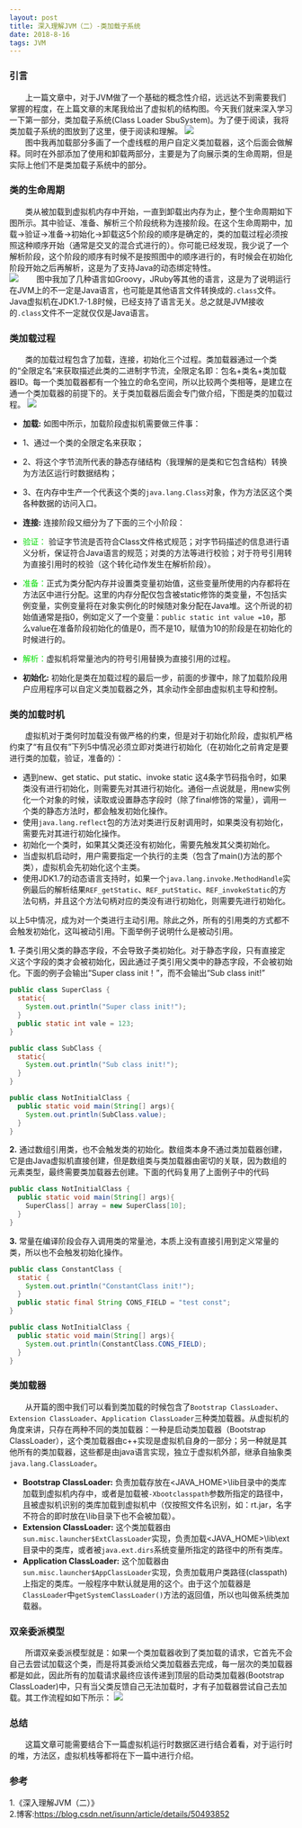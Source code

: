 ```yaml
---
layout: post
title: 深入理解JVM（二）-类加载子系统
date: 2018-8-16
tags: JVM
---
```

### 引言

&emsp;&emsp;上一篇文章中，对于JVM做了一个基础的概念性介绍，远远达不到需要我们掌握的程度，在上篇文章的末尾我给出了虚拟机的结构图。今天我们就来深入学习一下第一部分，类加载子系统(Class Loader SbuSystem)。为了便于阅读，我将类加载子系统的图放到了这里，便于阅读和理解。
![](/images/jvm/step01.png)  
&emsp;&emsp;图中我再加载部分多画了一个虚线框的用户自定义类加载器，这个后面会做解释。同时在外部添加了使用和卸载两部分，主要是为了向展示类的生命周期，但是实际上他们不是类加载子系统中的部分。

### 类的生命周期

&emsp;&emsp;类从被加载到虚拟机内存中开始，一直到卸载出内存为止，整个生命周期如下图所示。其中验证、准备、解析三个阶段统称为连接阶段。在这个生命周期中，加载->验证->准备->初始化->卸载这5个阶段的顺序是确定的，类的加载过程必须按照这种顺序开始（通常是交叉的混合式进行的）。你可能已经发现，我少说了一个解析阶段，这个阶段的顺序有时候不是按照图中的顺序进行的，有时候会在初始化阶段开始之后再解析，这是为了支持Java的动态绑定特性。  
![](/images/jvm/step02.png)
&emsp;&emsp;图中我加了几种语言如Groovy，JRuby等其他的语言，这是为了说明运行在JVM上的不一定是Java语言，也可能是其他语言文件转换成的`.class`文件。Java虚拟机在JDK1.7-1.8时候，已经支持了语言无关。总之就是JVM接收的`.class`文件不一定就仅仅是Java语言。

### 类加载过程
&emsp;&emsp;类的加载过程包含了加载，连接，初始化三个过程。类加载器通过一个类的“全限定名”来获取描述此类的二进制字节流，全限定名即：包名+类名+类加载器ID。每一个类加载器都有一个独立的命名空间，所以比较两个类相等，是建立在通一个类加载器的前提下的。关于类加载器后面会专门做介绍，下图是类的加载过程。
![](/images/jvm/step04.png)  
- __加载:__ 如图中所示，加载阶段虚拟机需要做三件事：
 - 1、通过一个类的全限定名来获取；
 - 2、将这个字节流所代表的静态存储结构（我理解的是类和它包含结构）转换为方法区运行时数据结构；
 - 3、在内存中生产一个代表这个类的`java.lang.Class`对象，作为方法区这个类各种数据的访问入口。  


- __连接:__ 连接阶段又细分为了下面的三个小阶段：  
 - <font color="#00dd00">验证：</font> 验证字节流是否符合Class文件格式规范；对字节码描述的信息进行语义分析，保证符合Java语言的规范；对类的方法等进行校验；对于符号引用转为直接引用时的校验（这个转化动作发生在解析阶段）。
 - <font color="#00dd00">准备：</font>正式为类分配内存并设置类变量初始值，这些变量所使用的内存都将在方法区中进行分配。这里的内存分配仅包含被static修饰的类变量，不包括实例变量，实例变量将在对象实例化的时候随对象分配在Java堆。这个所说的初始值通常是指0，例如定义了一个变量：`public static int value =10`，那么value在准备阶段初始化的值是0，而不是10，赋值为10的阶段是在初始化的时候进行的。
 - <font color="#00dd00">解析：</font>虚拟机将常量池内的符号引用替换为直接引用的过程。


- __初始化:__ 初始化是类在加载过程的最后一步，前面的步骤中，除了加载阶段用户应用程序可以自定义类加载器之外，其余动作全部由虚拟机主导和控制。

### 类的加载时机
&emsp;&emsp;虚拟机对于类何时加载没有做严格的约束，但是对于初始化阶段，虚拟机严格约束了“有且仅有”下列5中情况必须立即对类进行初始化（在初始化之前肯定是要进行类的加载，验证，准备的）：
- 遇到new、get static、put static、invoke static 这4条字节码指令时，如果类没有进行初始化，则需要先对其进行初始化。通俗一点说就是，用new实例化一个对象的时候，读取或设置静态字段时（除了final修饰的常量），调用一个类的静态方法时，都会触发初始化操作。
- 使用`java.lang.reflect`包的方法对类进行反射调用时，如果类没有初始化，需要先对其进行初始化操作。
- 初始化一个类时，如果其父类还没有初始化，需要先触发其父类初始化。
- 当虚拟机启动时，用户需要指定一个执行的主类（包含了main()方法的那个类），虚拟机会先初始化这个主类。
- 使用JDK1.7的动态语言支持时，如果一个`java.lang.invoke.MethodHandle`实例最后的解析结果`REF_getStatic`、`REF_putStatic`、`REF_invokeStatic`的方法句柄，并且这个方法句柄对应的类没有进行初始化，则需要先进行初始化。  

以上5中情况，成为对一个类进行主动引用。除此之外，所有的引用类的方式都不会触发初始化，这叫被动引用。下面举例子说明什么是被动引用。  


__1.__ 子类引用父类的静态字段，不会导致子类初始化。对于静态字段，只有直接定义这个字段的类才会被初始化，因此通过子类引用父类中的静态字段，不会被初始化。下面的例子会输出“Super class init！”，而不会输出“Sub class init!”
```java
public class SuperClass {
  static{
    System.out.println("Super class init!");
  }
  public static int vale = 123;
}

public class SubClass {
  static{
    System.out.println("Sub class init!");
  }
}

public class NotInitialClass {
  public static void main(String[] args){
    System.out.println(SubClass.value);
  }
}
```
__2.__ 通过数组引用类，也不会触发类的初始化。数组类本身不通过类加载器创建，它是由Java虚拟机直接创建，但是数组类与类加载器由密切的关联，因为数组的元素类型，最终需要类加载器去创建。下面的代码复用了上面例子中的代码
```java
public class NotInitialClass {
  public static void main(String[] args){
    SuperClass[] array = new SuperClass[10];
  }
}
```
__3.__ 常量在编译阶段会存入调用类的常量池，本质上没有直接引用到定义常量的类，所以也不会触发初始化操作。
```java
public class ConstantClass {
  static {
    System.out.println("ConstantClass init!");
  }
  public static final String CONS_FIELD = "test const";
}

public class NotInitialClass {
  public static void main(String[] args){
    System.out.println(ConstantClass.CONS_FIELD);
  }
}
```
### 类加载器
&emsp;&emsp;从开篇的图中我们可以看到类加载的时候包含了`Bootstrap ClassLoader`、`Extension ClassLoader`、`Application ClassLoader`三种类加载器。从虚拟机的角度来讲，只存在两种不同的类加载器：一种是启动类加载器（Bootstrap ClassLoader），这个类加载器由c++实现是虚拟机自身的一部分；另一种就是其他所有的类加载器，这些都是由java语言实现，独立于虚拟机外部，继承自抽象类`java.lang.ClassLoader`。
- __Bootstrap ClassLoader:__ 负责加载存放在<JAVA_HOME>\lib目录中的类库加载到虚拟机内存中，或者是加载被`-Xbootclasspath`参数所指定的路径中，且被虚拟机识别的类库加载到虚拟机中（仅按照文件名识别，如：rt.jar，名字不符合的即时放在\lib目录下也不会被加载）。
- __Extension ClassLoader:__ 这个类加载器由`sun.misc.launcher$ExtClassLoader`实现，负责加载<JAVA_HOME>\lib\ext目录中的类库，或者被`java.ext.dirs`系统变量所指定的路径中的所有类库。
- __Application ClassLoader:__ 这个加载器由`sun.misc.launcher$AppClassLoader`实现，负责加载用户类路径(classpath)上指定的类库。一般程序中默认就是用的这个。由于这个加载器是`ClassLoader`中`getSystemClassLoader()`方法的返回值，所以也叫做系统类加载器。

### 双亲委派模型
&emsp;&emsp;所谓双亲委派模型就是：如果一个类加载器收到了类加载的请求，它首先不会自己去尝试加载这个类，而是将其委派给父类加载器去完成，每一层次的类加载器都是如此，因此所有的加载请求最终应该传递到顶层的启动类加载器(Bootstrap ClassLoader)中，只有当父类反馈自己无法加载时，才有子加载器尝试自己去加载。其工作流程如如下所示：
![](/images/jvm/step03.png)

### 总结
&emsp;&emsp;这篇文章可能需要结合下一篇虚拟机运行时数据区进行结合着看，对于运行时的堆，方法区，虚拟机栈等都将在下一篇中进行介绍。

### 参考
1.《深入理解JVM（二）》  
2.博客:<https://blog.csdn.net/isunn/article/details/50493852>
